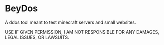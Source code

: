 # BeyDos
A ddos tool meant to test minecraft servers and small websites.

USE IF GIVEN PERMISSION, I AM NOT RESPONSIBLE FOR ANY DAMAGES, LEGAL ISSUES, OR LAWSUITS.
